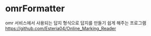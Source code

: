 # omrFormatter
omr 서비스에서 사용되는 답지 형식으로 답지를 만들기 쉽게 해주는 프로그램
[https://github.com/Esteria04/Online_Marking_Reader
](https://github.com/Esteria04/Online_Mark_Recognization)
